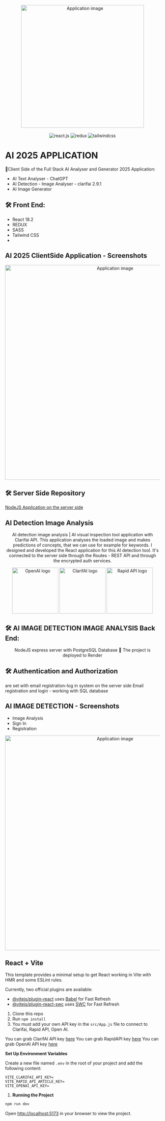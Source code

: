  <div align="center">
  <img alt="Application image" src="https://cssh.northeastern.edu/informationethics/wp-content/uploads/sites/44/2020/07/ai@2x.png" width="400" />
</div>
<br>
  <div align="center">
    <img src="https://img.shields.io/badge/-React_JS-black?style=for-the-badge&logoColor=white&logo=react&color=61DAFB" alt="react.js" />
    <img src="https://img.shields.io/badge/-Redux-black?style=for-the-badge&logoColor=white&logo=redux&color=764ABC" alt="redux" />
    <img src="https://img.shields.io/badge/-Tailwind_CSS-black?style=for-the-badge&logoColor=white&logo=tailwindcss&color=06B6D4" alt="tailwindcss" />
  </div>

# AI 2025 APPLICATION

🚀Client Side of the Full Stack AI Analyser and Generator 2025 Application:

- AI Text Analyser - ChatGPT
- AI Detection - Image Analyser - clarifai 2.9.1
- AI Image Generator

## 🛠 Front End:

- React 18.2
- REDUX
- SASS
- Tailwind CSS
- 
## AI 2025 ClientSide Application - Screenshots

<div align="center">
  <img alt="Application image" src="https://vargaae.hu/images/projects/ai-2024.png" width="700" />
</div>

## 🛠 Server Side Repository

<a href="https://github.com/vargaae/image-detect-api" target="_blank"> NodeJS Application on the server side</a>

## AI Detection Image Analysis

<p align="center">
AI detection image analysis | AI visual inspection tool
application with Clarifai API.
This application analyses the loaded image and makes predictions of concepts, that we can use for example for keywords. I designed and developed the React application for this AI detection tool. It's connected to the server side through the Routes - REST API and through the encrypted auth services.
</p>
<div align="center">
<img alt="OpenAI logo" src="https://encrypted-tbn0.gstatic.com/images?q=tbn:ANd9GcQ-ywmdBsy_LQo5vULnankQxbOiEfl_sT-CIEKCpUoizQ&s" width="150" />
<img alt="ClarifAI logo" src="https://www.clarifai.com/hs-fs/hubfs/logo/Clarifai/clarifai-740x150.png?width=120&name=clarifai-740x150.png" width="150" />
<img alt="Rapid API logo" src="https://upload.wikimedia.org/wikipedia/commons/thumb/6/62/RapidAPI_logo.svg/1200px-RapidAPI_logo.svg.png" width="150" />
</div>

## 🛠 AI IMAGE DETECTION IMAGE ANALYSIS Back End:

<p align="center">NodeJS express server with PostgreSQL Database
🚀 The project is deployed to Render
</p>

## 🛠 Authentication and Authorization

are set with email registration-log in system on the server side
Email registration and login - working with SQL database

## AI IMAGE DETECTION - Screenshots

- Image Analysis
- Sign In
- Registration

<div align="center">
  <img alt="Application image" src="https://vargaae.hu/images/projects/aiimagedetect.jpg" width="700" />
</div>

## React + Vite

This template provides a minimal setup to get React working in Vite with HMR and some ESLint rules.

Currently, two official plugins are available:

- [@vitejs/plugin-react](https://github.com/vitejs/vite-plugin-react/blob/main/packages/plugin-react/README.md) uses [Babel](https://babeljs.io/) for Fast Refresh
- [@vitejs/plugin-react-swc](https://github.com/vitejs/vite-plugin-react-swc) uses [SWC](https://swc.rs/) for Fast Refresh

1. Clone this repo
2. Run `npm install`
3. You must add your own API key in the `src/App.js` file to connect to Clarifai, Rapid API, Open AI.

You can grab ClarifAI API key [here](https://www.clarifai.com/)
You can grab RapidAPI key [here](https://rapidapi.com/)
You can grab OpenAI API key [here](https://openai.com/)

**Set Up Environment Variables**

Create a new file named `.env` in the root of your project and add the following content:

```env
VITE_CLARIFAI_API_KEY=
VITE_RAPID_API_ARTICLE_KEY=
VITE_OPENAI_API_KEY=
```

1. **Running the Project**

```bash
npm run dev
```

Open [http://localhost:5173](http://localhost:5173) in your browser to view the project.
